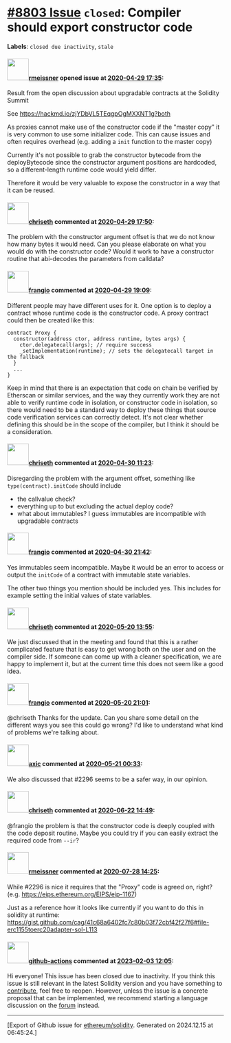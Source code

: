 # [\#8803 Issue](https://github.com/ethereum/solidity/issues/8803) `closed`: Compiler should export constructor code
**Labels**: `closed due inactivity`, `stale`


#### <img src="https://avatars.githubusercontent.com/u/2896048?u=50e53ac7c29c28cc4ed55ff0e65d66d7c9c39cf2&v=4" width="50">[rmeissner](https://github.com/rmeissner) opened issue at [2020-04-29 17:35](https://github.com/ethereum/solidity/issues/8803):

Result from the open discussion about upgradable contracts at the Solidity Summit

See https://hackmd.io/zjYDbVL5TEqgpOgMXXNT1g?both

As proxies cannot make use of the constructor code if the "master copy" it is very common to use some initializer code. This can cause issues and often requires overhead (e.g. adding a `init` function to the master copy)

Currently it's not possible to grab the constructor bytecode from the deployBytecode since the constructor argument positions are hardcoded, so a different-length runtime code would yield differ.

Therefore it would be very valuable to expose the constructor in a way that it can be reused. 

#### <img src="https://avatars.githubusercontent.com/u/9073706?v=4" width="50">[chriseth](https://github.com/chriseth) commented at [2020-04-29 17:50](https://github.com/ethereum/solidity/issues/8803#issuecomment-621365300):

The problem with the constructor argument offset is that we do not know how many bytes it would need. Can you please elaborate on what you would do with the constructor code? Would it work to have a constructor routine that abi-decodes the parameters from calldata?

#### <img src="https://avatars.githubusercontent.com/u/481465?v=4" width="50">[frangio](https://github.com/frangio) commented at [2020-04-29 19:09](https://github.com/ethereum/solidity/issues/8803#issuecomment-621406141):

Different people may have different uses for it. One option is to deploy a contract whose runtime code is the constructor code. A proxy contract could then be created like this:

```solidity
contract Proxy {
  constructor(address ctor, address runtime, bytes args) {
    ctor.delegatecall(args); // require success
    _setImplementation(runtime); // sets the delegatecall target in the fallback
  }
  ...
}
```

Keep in mind that there is an expectation that code on chain be verified by Etherscan or similar services, and the way they currently work they are not able to verify runtime code in isolation, or constructor code in isolation, so there would need to be a standard way to deploy these things that source code verification services can correctly detect. It's not clear whether defining this should be in the scope of the compiler, but I think it should be a consideration.

#### <img src="https://avatars.githubusercontent.com/u/9073706?v=4" width="50">[chriseth](https://github.com/chriseth) commented at [2020-04-30 11:23](https://github.com/ethereum/solidity/issues/8803#issuecomment-621773127):

Disregarding the problem with the argument offset, something like `type(contract).initCode` should include
 - the callvalue check?
 - everything up to but excluding the actual deploy code?
 - what about immutables? I guess immutables are incompatible with upgradable contracts

#### <img src="https://avatars.githubusercontent.com/u/481465?v=4" width="50">[frangio](https://github.com/frangio) commented at [2020-04-30 21:42](https://github.com/ethereum/solidity/issues/8803#issuecomment-622130759):

Yes immutables seem incompatible. Maybe it would be an error to access or output the `initCode` of a contract with immutable state variables.

The other two things you mention should be included yes. This includes for example setting the initial values of state variables.

#### <img src="https://avatars.githubusercontent.com/u/9073706?v=4" width="50">[chriseth](https://github.com/chriseth) commented at [2020-05-20 13:55](https://github.com/ethereum/solidity/issues/8803#issuecomment-631489432):

We just discussed that in the meeting and found that this is a rather complicated feature that is easy to get wrong both on the user and on the compiler side. If someone can come up with a cleaner specification, we are happy to implement it, but at the current time this does not seem like a good idea.

#### <img src="https://avatars.githubusercontent.com/u/481465?v=4" width="50">[frangio](https://github.com/frangio) commented at [2020-05-20 21:01](https://github.com/ethereum/solidity/issues/8803#issuecomment-631724420):

@chriseth Thanks for the update. Can you share some detail on the different ways you see this could go wrong? I'd like to understand what kind of problems we're talking about.

#### <img src="https://avatars.githubusercontent.com/u/20340?v=4" width="50">[axic](https://github.com/axic) commented at [2020-05-21 00:33](https://github.com/ethereum/solidity/issues/8803#issuecomment-631809243):

We also discussed that #2296 seems to be a safer way, in our opinion.

#### <img src="https://avatars.githubusercontent.com/u/9073706?v=4" width="50">[chriseth](https://github.com/chriseth) commented at [2020-06-22 14:49](https://github.com/ethereum/solidity/issues/8803#issuecomment-647566870):

@frangio the problem is that the constructor code is deeply coupled with the code deposit routine. Maybe you could try if you can easily extract the required code from `--ir`?

#### <img src="https://avatars.githubusercontent.com/u/2896048?u=50e53ac7c29c28cc4ed55ff0e65d66d7c9c39cf2&v=4" width="50">[rmeissner](https://github.com/rmeissner) commented at [2020-07-28 14:25](https://github.com/ethereum/solidity/issues/8803#issuecomment-665072238):

While #2296 is nice it requires that the "Proxy" code is agreed on, right? (e.g. https://eips.ethereum.org/EIPS/eip-1167)

Just as a reference how it looks like currently if you want to do this in solidity at runtime: https://gist.github.com/cag/41c68a6402fc7c80b03f72cbf42f27f6#file-erc1155toerc20adapter-sol-L113

#### <img src="https://avatars.githubusercontent.com/in/15368?v=4" width="50">[github-actions](https://github.com/apps/github-actions) commented at [2023-02-03 12:05](https://github.com/ethereum/solidity/issues/8803#issuecomment-1415782488):

Hi everyone! This issue has been closed due to inactivity.
If you think this issue is still relevant in the latest Solidity version and you have something to [contribute](https://docs.soliditylang.org/en/latest/contributing.html), feel free to reopen.
However, unless the issue is a concrete proposal that can be implemented, we recommend starting a language discussion on the [forum](https://forum.soliditylang.org) instead.


-------------------------------------------------------------------------------



[Export of Github issue for [ethereum/solidity](https://github.com/ethereum/solidity). Generated on 2024.12.15 at 06:45:24.]
